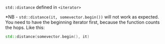 `std::distance` defined in `<iterator>`

*NB - `std::distance(it, somevector.begin())` will not work as expected. You need to have the beginning iterator first, because the function counts the hops. Like this:

```c++
std::distance(somevector.begin(), it)
```




